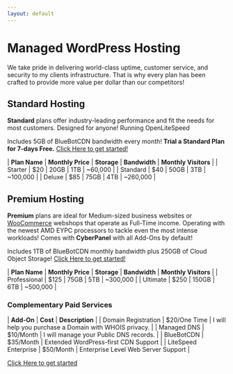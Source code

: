 ```yaml
---
layout: default
---
```

# Managed WordPress Hosting

We take pride in delivering world-class uptime, customer service, and security to my clients infrastructure. That is why every plan has been crafted to provide more value per dollar than our competitors!

## Standard Hosting

**Standard** plans offer industry-leading performance and fit the needs for most customers. Designed for anyone! Running OpenLiteSpeed

Includes 5GB of BlueBotCDN bandwidth every month! **Trial a Standard Plan for 7-days Free.** [Click Here to get started!](https://www.mattfaulkner.net/bluebotpc/)

| **Plan Name** | **Monthly Price** | **Storage** | **Bandwidth** | **Monthly Visitors** |
| Starter       | $20 | 20GB | 1TB | ~60,000  |
| Standard      | $40 | 50GB | 3TB | ~100,000 |
| Deluxe        | $85 | 75GB | 4TB | ~260,000 |

## Premium Hosting

**Premium** plans are ideal for Medium-sized business websites or [WooCommerce](https://woocommerce.com/) webshops that operate as Full-Time income. Operating with the newest AMD EYPC processors to tackle even the most intense workloads! Comes with **CyberPanel** with all Add-Ons by default!

Includes 1TB of BlueBotCDN monthly bandwidth plus 250GB of Cloud Object Storage! [Click Here to get started!](https://www.mattfaulkner.net/bluebotpc/)

| **Plan Name** | **Monthly Price** | **Storage** | **Bandwidth** | **Monthly Visitors** |
| Professional | $125 | 75GB  | 5TB | ~300,000 |
| Ultimate     | $250 | 150GB | 6TB | ~500,000 |

### Complementary Paid Services

| **Add-On** | **Cost** | **Description** |
| Domain Registration | $20/One Time | I will help you purchase a Domain with WHOIS privacy. |
| Managed DNS         | $10/Month | I will manage your Public DNS records. |
| BlueBotCDN          | $35/Month | Extended WordPress-first CDN Support |
| LiteSpeed Enterprise | $50/Month | Enterprise Level Web Server Support |

[Click Here to get started](https://www.mattfaulkner.net/bluebotpc/)
